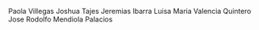 Paola Villegas
Joshua Tajes
Jeremias Ibarra
Luisa Maria Valencia Quintero
Jose Rodolfo Mendiola Palacios

